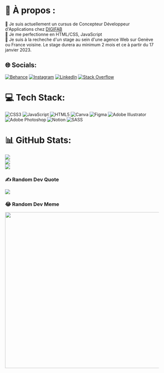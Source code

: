 # 💫 À propos :
🔭 Je suis actuellement un cursus de Concepteur Développeur d'Applications chez [DIGIFAB](https://digifab.fr/)<br>🌱 Je me perfectionne en HTML/CSS, JavaScript<br>🤝 Je suis à la recheche d'un stage au sein d'une agence Web sur Genève ou France voisine. Le stage durera au minimum 2 mois et ce à partir du 17 janvier 2023.


## 🌐 Socials:
[![Behance](https://img.shields.io/badge/Behance-1769ff?logo=behance&logoColor=white)](https://behance.net/jeffreyvalentin) [![Instagram](https://img.shields.io/badge/Instagram-%23E4405F.svg?logo=Instagram&logoColor=white)](https://instagram.com/vaaljeef) [![LinkedIn](https://img.shields.io/badge/LinkedIn-%230077B5.svg?logo=linkedin&logoColor=white)](https://linkedin.com/in/jeffrey-valentin) [![Stack Overflow](https://img.shields.io/badge/-Stackoverflow-FE7A16?logo=stack-overflow&logoColor=white)](https://stackoverflow.com/users/19517509) 

# 💻 Tech Stack:
![CSS3](https://img.shields.io/badge/css3-%231572B6.svg?style=flat&logo=css3&logoColor=white) ![JavaScript](https://img.shields.io/badge/javascript-%23323330.svg?style=flat&logo=javascript&logoColor=%23F7DF1E) ![HTML5](https://img.shields.io/badge/html5-%23E34F26.svg?style=flat&logo=html5&logoColor=white) ![Canva](https://img.shields.io/badge/Canva-%2300C4CC.svg?style=flat&logo=Canva&logoColor=white) 	![Figma](https://img.shields.io/badge/figma-%23F24E1E.svg?style=flat&logo=figma&logoColor=white) ![Adobe Illustrator](https://img.shields.io/badge/adobeillustrator-%23FF9A00.svg?style=flat&logo=adobeillustrator&logoColor=white) ![Adobe Photoshop](https://img.shields.io/badge/adobephotoshop-%2331A8FF.svg?style=flat&logo=adobephotoshop&logoColor=white) ![Notion](https://img.shields.io/badge/Notion-%23000000.svg?style=flat&logo=notion&logoColor=white) ![SASS](https://img.shields.io/badge/SASS-hotpink.svg?style=flat&logo=SASS&logoColor=white)
# 📊 GitHub Stats:
![](https://github-readme-stats.vercel.app/api?username=VaalJeef&theme=dracula&hide_border=false&include_all_commits=false&count_private=false)<br/>
![](https://github-readme-streak-stats.herokuapp.com/?user=VaalJeef&theme=dracula&hide_border=false)<br/>
![](https://github-readme-stats.vercel.app/api/top-langs/?username=VaalJeef&theme=dracula&hide_border=false&include_all_commits=false&count_private=false&layout=compact)

### ✍️ Random Dev Quote
![](https://quotes-github-readme.vercel.app/api?type=vetical&theme=dracula)

### 😂 Random Dev Meme
<img src="https://random-memer.herokuapp.com/" width="512px"/>
